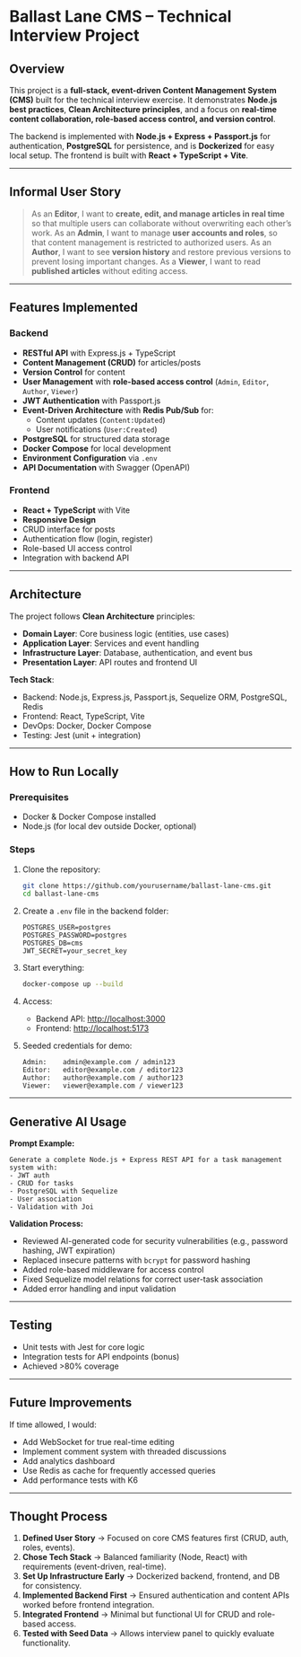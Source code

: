 # Ballast Lane CMS – Technical Interview Project

## Overview

This project is a **full-stack, event-driven Content Management System (CMS)** built for the technical interview exercise.
It demonstrates **Node.js best practices**, **Clean Architecture principles**, and a focus on **real-time content collaboration, role-based access control, and version control**.

The backend is implemented with **Node.js + Express + Passport.js** for authentication, **PostgreSQL** for persistence, and is **Dockerized** for easy local setup. The frontend is built with **React + TypeScript + Vite**.

---

## Informal User Story
>
> As an **Editor**, I want to **create, edit, and manage articles in real time** so that multiple users can collaborate without overwriting each other’s work.
> As an **Admin**, I want to manage **user accounts and roles**, so that content management is restricted to authorized users.
> As an **Author**, I want to see **version history** and restore previous versions to prevent losing important changes.
> As a **Viewer**, I want to read **published articles** without editing access.

---

## Features Implemented

### Backend

- **RESTful API** with Express.js + TypeScript
- **Content Management (CRUD)** for articles/posts
- **Version Control** for content
- **User Management** with **role-based access control** (`Admin`, `Editor`, `Author`, `Viewer`)
- **JWT Authentication** with Passport.js
- **Event-Driven Architecture** with **Redis Pub/Sub** for:
  - Content updates (`Content:Updated`)
  - User notifications (`User:Created`)
- **PostgreSQL** for structured data storage
- **Docker Compose** for local development
- **Environment Configuration** via `.env`
- **API Documentation** with Swagger (OpenAPI)

### Frontend

- **React + TypeScript** with Vite
- **Responsive Design**
- CRUD interface for posts
- Authentication flow (login, register)
- Role-based UI access control
- Integration with backend API

---

## Architecture

The project follows **Clean Architecture** principles:

- **Domain Layer**: Core business logic (entities, use cases)
- **Application Layer**: Services and event handling
- **Infrastructure Layer**: Database, authentication, and event bus
- **Presentation Layer**: API routes and frontend UI

**Tech Stack**:

- Backend: Node.js, Express.js, Passport.js, Sequelize ORM, PostgreSQL, Redis
- Frontend: React, TypeScript, Vite
- DevOps: Docker, Docker Compose
- Testing: Jest (unit + integration)

---

## How to Run Locally

### Prerequisites

- Docker & Docker Compose installed
- Node.js (for local dev outside Docker, optional)

### Steps

1. Clone the repository:

   ```bash
   git clone https://github.com/yourusername/ballast-lane-cms.git
   cd ballast-lane-cms
   ```

2. Create a `.env` file in the backend folder:

   ```env
   POSTGRES_USER=postgres
   POSTGRES_PASSWORD=postgres
   POSTGRES_DB=cms
   JWT_SECRET=your_secret_key
   ```

3. Start everything:

   ```bash
   docker-compose up --build
   ```

4. Access:
   - Backend API: [http://localhost:3000](http://localhost:3000)
   - Frontend: [http://localhost:5173](http://localhost:5173)

5. Seeded credentials for demo:

   ```
   Admin:    admin@example.com / admin123
   Editor:   editor@example.com / editor123
   Author:   author@example.com / author123
   Viewer:   viewer@example.com / viewer123
   ```

---

## Generative AI Usage

**Prompt Example:**

```text
Generate a complete Node.js + Express REST API for a task management system with:
- JWT auth
- CRUD for tasks
- PostgreSQL with Sequelize
- User association
- Validation with Joi
```

**Validation Process:**

- Reviewed AI-generated code for security vulnerabilities (e.g., password hashing, JWT expiration)
- Replaced insecure patterns with `bcrypt` for password hashing
- Added role-based middleware for access control
- Fixed Sequelize model relations for correct user-task association
- Added error handling and input validation

---

## Testing

- Unit tests with Jest for core logic
- Integration tests for API endpoints (bonus)
- Achieved >80% coverage

---

## Future Improvements

If time allowed, I would:

- Add WebSocket for true real-time editing
- Implement comment system with threaded discussions
- Add analytics dashboard
- Use Redis as cache for frequently accessed queries
- Add performance tests with K6

---

## Thought Process

1. **Defined User Story** → Focused on core CMS features first (CRUD, auth, roles, events).
2. **Chose Tech Stack** → Balanced familiarity (Node, React) with requirements (event-driven, real-time).
3. **Set Up Infrastructure Early** → Dockerized backend, frontend, and DB for consistency.
4. **Implemented Backend First** → Ensured authentication and content APIs worked before frontend integration.
5. **Integrated Frontend** → Minimal but functional UI for CRUD and role-based access.
6. **Tested with Seed Data** → Allows interview panel to quickly evaluate functionality.
